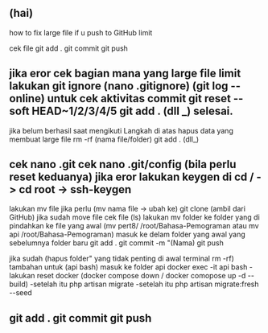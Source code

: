 (hai)
---------------------------------------------------------------------------------------------------------
how to fix large file if u push to GitHub limit

cek file 
git add .
git commit 
git push

jika eror cek bagian mana yang large file limit
lakukan git ignore (nano .gitignore)
(git log --online) untuk cek aktivitas commit
git reset --soft HEAD~1/2/3/4/5
git add . (dll
_)
selesai.
---------------------------------------------------------------------------------------------------------
jika belum berhasil saat mengikuti Langkah di atas
hapus data yang membuat large file rm -rf (nama file/folder)
git add . (dll_)

cek nano .git
cek nano .git/config 
(bila perlu reset keduanya)
jika eror lakukan keygen di cd / -> cd root -> ssh-keygen
---------------------------------------------------------------------------------------------------------
lakukan mv file jika perlu (mv nama file -> ubah ke)
git clone (ambil dari GitHub)
jika sudah move file cek file (ls)
lakukan mv folder ke folder yang di pindahkan ke file yang awal (mv pert8/ /root/Bahasa-Pemograman atau mv api /root/Bahasa-Pemograman)
masuk ke delam folder yang awal yang sebelumnya folder baru
git add .
git commit -m "(Nama)
git push


jika sudah (hapus folder" yang tidak penting di awal terminal rm -rf)
tambahan untuk (api bash)
masuk ke folder api docker exec -it api bash
-lakukan reset docker (docker compose down / docker comopose up -d --build)
-setelah itu php artisan migrate
-setelah itu php artisan migrate:fresh --seed

git add .
git commit 
git push 
---------------------------------------------------------------------------------------------------------
